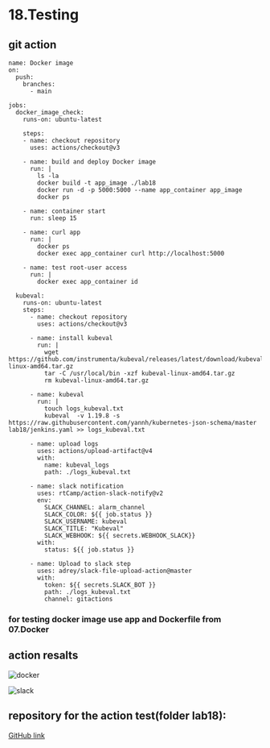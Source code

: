 # 18.Testing


## git action


```
name: Docker image
on:
  push:
    branches:
      - main

jobs:
  docker_image_check:
    runs-on: ubuntu-latest

    steps:
    - name: checkout repository
      uses: actions/checkout@v3

    - name: build and deploy Docker image
      run: |
        ls -la
        docker build -t app_image ./lab18
        docker run -d -p 5000:5000 --name app_container app_image
        docker ps

    - name: container start
      run: sleep 15

    - name: curl app
      run: |
        docker ps
        docker exec app_container curl http://localhost:5000

    - name: test root-user access
      run: |
        docker exec app_container id

  kubeval:
    runs-on: ubuntu-latest
    steps:
      - name: checkout repository
        uses: actions/checkout@v3

      - name: install kubeval
        run: |
          wget https://github.com/instrumenta/kubeval/releases/latest/download/kubeval-linux-amd64.tar.gz
          tar -C /usr/local/bin -xzf kubeval-linux-amd64.tar.gz 
          rm kubeval-linux-amd64.tar.gz 
          
      - name: kubeval
        run: |
          touch logs_kubeval.txt
          kubeval  -v 1.19.8 -s  https://raw.githubusercontent.com/yannh/kubernetes-json-schema/master lab18/jenkins.yaml >> logs_kubeval.txt
      
      - name: upload logs 
        uses: actions/upload-artifact@v4
        with:
          name: kubeval_logs 
          path: ./logs_kubeval.txt
  
      - name: slack notification 
        uses: rtCamp/action-slack-notify@v2
        env:
          SLACK_CHANNEL: alarm_channel
          SLACK_COLOR: ${{ job.status }}
          SLACK_USERNAME: kubeval
          SLACK_TITLE: "Kubeval"
          SLACK_WEBHOOK: ${{ secrets.WEBHOOK_SLACK}}
        with:
          status: ${{ job.status }}

      - name: Upload to slack step
        uses: adrey/slack-file-upload-action@master
        with:
          token: ${{ secrets.SLACK_BOT }}
          path: ./logs_kubeval.txt
          channel: gitactions
```


### for testing docker image use app and Dockerfile from 07.Docker


## action resalts

![docker](https://github.com/NataliaBelogolovaya/sa.it-academy.by/blob/md-sa2-27-24/Natalia_Myslivets/18.Testing/docker_output.png)

![slack](https://github.com/NataliaBelogolovaya/sa.it-academy.by/blob/md-sa2-27-24/Natalia_Myslivets/18.Testing/slack.png)


## repository for the action test(folder lab18):

[GitHub link](https://github.com/NataliaBelogolovaya/git_actions.git)